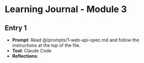 # Learning Journal - Module 3

## Entry 1

- **Prompt**: Read @/prompts/1-web-api-spec.md and follow the instructions at the top of the file.
- **Tool**: Claude Code
- **Reflections**: 
